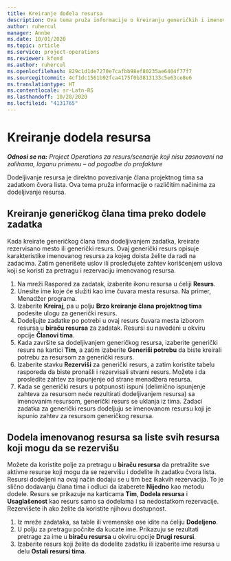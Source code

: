 ```yaml
---
title: Kreiranje dodela resursa
description: Ova tema pruža informacije o kreiranju generičkih i imenovanih dodela resursa.
author: ruhercul
manager: Annbe
ms.date: 10/01/2020
ms.topic: article
ms.service: project-operations
ms.reviewer: kfend
ms.author: ruhercul
ms.openlocfilehash: 829c1d1de7270e7cafbb98ef80235ae6404f77f7
ms.sourcegitcommit: 4cf1dc1561b92fca4175f0b3813133c5e63ce8e6
ms.translationtype: HT
ms.contentlocale: sr-Latn-RS
ms.lasthandoff: 10/28/2020
ms.locfileid: "4131765"
---
```

# <a name="create-resource-assignments"></a>Kreiranje dodela resursa

_**Odnosi se na:** Project Operations za resurs/scenarije koji nisu zasnovani na zalihama, laganu primenu – od pogodbe do profakture_


Dodeljivanje resursa je direktno povezivanje člana projektnog tima sa zadatkom čvora lista. Ova tema pruža informacije o različitim načinima za dodeljivanje resursa.

## <a name="create-a-generic-team-member-through-task-assignment"></a>Kreiranje generičkog člana tima preko dodele zadatka


Kada kreirate generičkog člana tima dodeljivanjem zadatka, kreirate rezervisano mesto ili generički resurs. Ovaj generički resurs opisuje karakteristike imenovanog resursa za kojeg doista želite da radi na zadacima. Zatim generišete uslov ili prosleđujete zahtev korišćenjem uslova koji se koristi za pretragu i rezervaciju imenovanog resursa.

1. Na mreži Raspored za zadatak, izaberite ikonu resursa u ćeliji **Resurs**.
2. Unesite ime koje će služiti kao ime čuvara mesta resursa. Na primer, Menadžer programa.
3. Izaberite **Kreiraj**, pa u polju **Brzo kreiranje člana projektnog tima** podesite ulogu za generički resurs.
4. Dodeljujte zadatke po potrebi u ovaj resurs čuvara mesta izborom resursa u **biraču resursa** za zadatak. Resursi su navedeni u okviru opcije **Članovi tima**.
5. Kada završite sa dodeljivanjem generičkog resursa, izaberite generički resurs na kartici **Tim**, a zatim izaberite **Generiši potrebu** da biste kreirali potrebu za resursom za generički resurs.
6. Izaberite stavku **Rezerviši** za generički resurs, a zatim koristite tabelu rasporeda da biste pronašli i rezervisali stvarni resurs. Možete i da prosledite zahtev za ispunjenje od strane menadžera resursa.
7. Kada se generički resurs u potpunosti ispuni (delimično ispunjenje zahteva za resursom neće rezultirati dodeljivanjem resursa) sa imenovanim resursom, generički resurs se uklanja iz tima. Zadaci zadatka za generički resurs dodeljuju se imenovanom resursu koji je ispunio zahtev za resursom generičkog resursa.

## <a name="assign-a-named-resource-from-the-list-of-all-bookable-resources"></a>Dodela imenovanog resursa sa liste svih resursa koji mogu da se rezervišu

Možete da koristite polje za pretragu u **biraču resursa** da pretražite sve aktivne resurse koji mogu da se rezervišu i dodelite ih zadatku čvora lista. Resursi dodeljeni na ovaj način dodaju se u tim bez ikakvih rezervacija. To je slično dodavanju člana tima i odluci da izaberete **Nijedno** kao metodu dodele. Resurs se prikazuje na karticama **Tim**, **Dodela resursa** i **Usaglašenost** kao resurs samo sa dodelama i sa nedostatkom rezervacije. Rezervišete ih ako želite da koristite njihovu dostupnost.

1. Iz mreže zadataka, sa table ili vremenske ose idite na ćeliju **Dodeljeno**.
2. U polju za pretragu počnite da kucate ime. Prikazuju se rezultati pretrage za ime u **biraču resursa** u okviru opcije **Drugi resursi**.
3. Izaberite resurs koji želite da dodelite zadatku ili izaberite ime resursa u delu **Ostali resursi tima**.
